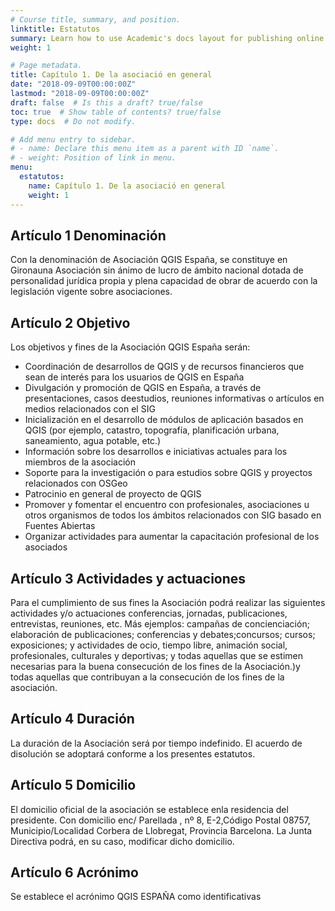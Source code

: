 ```yaml
---
# Course title, summary, and position.
linktitle: Estatutos
summary: Learn how to use Academic's docs layout for publishing online courses, software documentation, and tutorials.
weight: 1

# Page metadata.
title: Capítulo 1. De la asociació en general
date: "2018-09-09T00:00:00Z"
lastmod: "2018-09-09T00:00:00Z"
draft: false  # Is this a draft? true/false
toc: true  # Show table of contents? true/false
type: docs  # Do not modify.

# Add menu entry to sidebar.
# - name: Declare this menu item as a parent with ID `name`.
# - weight: Position of link in menu.
menu:
  estatutos:
    name: Capítulo 1. De la asociació en general
    weight: 1
---
```


## Artículo 1 Denominación

Con   la   denominación   de   Asociación QGIS   España,   se   constituye   en Gironauna Asociación  sin  ánimo  de  lucro  de  ámbito  nacional  dotada  de  personalidad  jurídica propia  y  plena  capacidad  de  obrar  de  acuerdo  con  la  legislación  vigente  sobre asociaciones.

## Artículo 2 Objetivo

Los objetivos y fines de la Asociación QGIS España serán:

  * Coordinación  de  desarrollos  de  QGIS  y  de  recursos  financieros  que  sean  de interés para los usuarios de QGIS en España
  * Divulgación y promoción de QGIS en España, a través de presentaciones, casos deestudios,  reuniones  informativas  o  artículos  en  medios  relacionados  con  el SIG
  * Inicialización  en  el  desarrollo  de  módulos  de  aplicación  basados  en  QGIS  (por ejemplo, catastro, topografía, planificación urbana, saneamiento, agua potable, etc.)
  * Información sobre los desarrollos e iniciativas actuales para los miembros de la asociación
  * Soporte   para   la   investigación   o   para   estudios   sobre   QGIS   y   proyectos relacionados con OSGeo
  * Patrocinio en general de proyecto de QGIS
  * Promover  y  fomentar  el  encuentro  con  profesionales,  asociaciones  u  otros organismos  de  todos  los  ámbitos  relacionados  con  SIG  basado  en  Fuentes Abiertas
  * Organizar   actividades   para   aumentar   la   capacitación   profesional   de   los asociados

## Artículo 3 Actividades y actuaciones

Para el cumplimiento de sus fines la Asociación podrá realizar las siguientes actividades y/o actuaciones conferencias, jornadas, publicaciones, entrevistas, reuniones, etc. Más ejemplos:  campañas  de  concienciación;  elaboración  de  publicaciones;  conferencias  y debates;concursos; cursos; exposiciones; y actividades de ocio, tiempo libre, animación social,   profesionales,      culturales   y   deportivas;   y   todas   aquellas   que   se   estimen necesarias  para  la  buena  consecución  de  los  fines  de  la  Asociación.)y  todas  aquellas que contribuyan a la consecución de los fines de la asociación.

## Artículo 4 Duración

La  duración  de  la  Asociación  será  por  tiempo  indefinido.  El  acuerdo  de  disolución  se adoptará conforme a los presentes estatutos.

## Artículo 5 Domicilio

El  domicilio oficial  de  la  asociación  se  establece  enla  residencia  del  presidente. Con domicilio enc/ Parellada , nº 8, E-2,Código Postal 08757, Municipio/Localidad Corbera de Llobregat, Provincia Barcelona. La Junta Directiva podrá, en su caso, modificar dicho domicilio.

## Artículo 6 Acrónimo

Se establece el acrónimo QGIS ESPAÑA como identificativas
